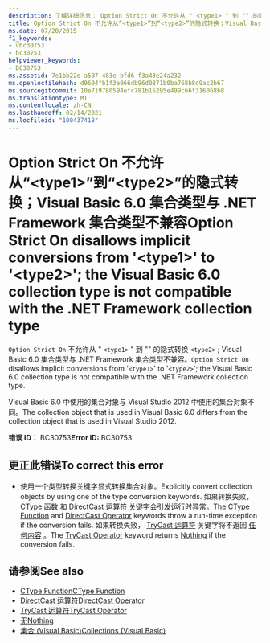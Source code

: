 ```yaml
---
description: 了解详细信息： Option Strict On 不允许从 " <type1> " 到 "" 的隐式转换 <type2> ; Visual Basic 6.0 集合类型与 .NET Framework 集合类型不兼容
title: Option Strict On 不允许从“<type1>”到“<type2>”的隐式转换；Visual Basic 6.0 集合类型与 .NET Framework 集合类型不兼容
ms.date: 07/20/2015
f1_keywords:
- vbc30753
- bc30753
helpviewer_keywords:
- BC30753
ms.assetid: 7e1bb22e-a507-483e-bfd6-f3a43e24a232
ms.openlocfilehash: d9604fb1f3e066db96d0871b0ba768b8d9ac2b67
ms.sourcegitcommit: 10e719780594efc781b15295e499c66f316068b8
ms.translationtype: MT
ms.contentlocale: zh-CN
ms.lasthandoff: 02/14/2021
ms.locfileid: "100437418"
---
```

# <a name="option-strict-on-disallows-implicit-conversions-from-type1-to-type2-the-visual-basic-60-collection-type-is-not-compatible-with-the-net-framework-collection-type"></a><span data-ttu-id="9fc6d-103">Option Strict On 不允许从“\<type1>”到“\<type2>”的隐式转换；Visual Basic 6.0 集合类型与 .NET Framework 集合类型不兼容</span><span class="sxs-lookup"><span data-stu-id="9fc6d-103">Option Strict On disallows implicit conversions from '\<type1>' to '\<type2>'; the Visual Basic 6.0 collection type is not compatible with the .NET Framework collection type</span></span>

<span data-ttu-id="9fc6d-104">`Option Strict On` 不允许从 " `<type1>` " 到 "" 的隐式转换 `<type2>` ; Visual Basic 6.0 集合类型与 .NET Framework 集合类型不兼容。</span><span class="sxs-lookup"><span data-stu-id="9fc6d-104">`Option Strict On` disallows implicit conversions from '`<type1>`' to '`<type2>`'; the Visual Basic 6.0 collection type is not compatible with the .NET Framework collection type.</span></span>

 <span data-ttu-id="9fc6d-105">Visual Basic 6.0 中使用的集合对象与 Visual Studio 2012 中使用的集合对象不同。</span><span class="sxs-lookup"><span data-stu-id="9fc6d-105">The collection object that is used in Visual Basic 6.0 differs from the collection object that is used in Visual Studio 2012.</span></span>

 <span data-ttu-id="9fc6d-106">**错误 ID：** BC30753</span><span class="sxs-lookup"><span data-stu-id="9fc6d-106">**Error ID:** BC30753</span></span>

## <a name="to-correct-this-error"></a><span data-ttu-id="9fc6d-107">更正此错误</span><span class="sxs-lookup"><span data-stu-id="9fc6d-107">To correct this error</span></span>

- <span data-ttu-id="9fc6d-108">使用一个类型转换关键字显式转换集合对象。</span><span class="sxs-lookup"><span data-stu-id="9fc6d-108">Explicitly convert collection objects by using one of the type conversion keywords.</span></span> <span data-ttu-id="9fc6d-109">如果转换失败， [CType 函数](../language-reference/functions/ctype-function.md) 和 [DirectCast 运算符](../language-reference/operators/directcast-operator.md) 关键字会引发运行时异常。</span><span class="sxs-lookup"><span data-stu-id="9fc6d-109">The [CType Function](../language-reference/functions/ctype-function.md) and [DirectCast Operator](../language-reference/operators/directcast-operator.md) keywords throw a run-time exception if the conversion fails.</span></span> <span data-ttu-id="9fc6d-110">如果转换失败， [TryCast 运算符](../language-reference/operators/trycast-operator.md) 关键字将不返回 [任何内容](../language-reference/nothing.md) 。</span><span class="sxs-lookup"><span data-stu-id="9fc6d-110">The [TryCast Operator](../language-reference/operators/trycast-operator.md) keyword returns [Nothing](../language-reference/nothing.md) if the conversion fails.</span></span>

## <a name="see-also"></a><span data-ttu-id="9fc6d-111">请参阅</span><span class="sxs-lookup"><span data-stu-id="9fc6d-111">See also</span></span>

- [<span data-ttu-id="9fc6d-112">CType Function</span><span class="sxs-lookup"><span data-stu-id="9fc6d-112">CType Function</span></span>](../language-reference/functions/ctype-function.md)
- [<span data-ttu-id="9fc6d-113">DirectCast 运算符</span><span class="sxs-lookup"><span data-stu-id="9fc6d-113">DirectCast Operator</span></span>](../language-reference/operators/directcast-operator.md)
- [<span data-ttu-id="9fc6d-114">TryCast 运算符</span><span class="sxs-lookup"><span data-stu-id="9fc6d-114">TryCast Operator</span></span>](../language-reference/operators/trycast-operator.md)
- [<span data-ttu-id="9fc6d-115">无</span><span class="sxs-lookup"><span data-stu-id="9fc6d-115">Nothing</span></span>](../language-reference/nothing.md)
- [<span data-ttu-id="9fc6d-116">集合 (Visual Basic)</span><span class="sxs-lookup"><span data-stu-id="9fc6d-116">Collections (Visual Basic)</span></span>](../programming-guide/concepts/collections.md)
